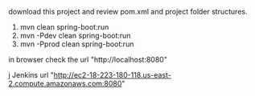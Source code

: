 download this project and review pom.xml and project folder structures.

1. mvn clean spring-boot:run
2. mvn -Pdev clean spring-boot:run
3. mvn -Pprod clean spring-boot:run

in browser check the url "http://localhost:8080"

j
Jenkins url "http://ec2-18-223-180-118.us-east-2.compute.amazonaws.com:8080"
